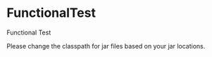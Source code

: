 # FunctionalTest
Functional Test

Please change the classpath for jar files based on your jar locations.

